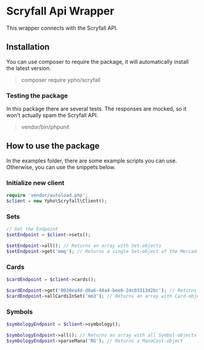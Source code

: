 # Scryfall Api Wrapper
This wrapper connects with the Scryfall API.

## Installation
You can use composer to require the package, it will automatically install the latest version.
> composer require ypho/scryfall

### Testing the package
In this package there are several tests. The responses are mocked, so it won't actually spam the Scryfall API.
> vendor/bin/phpunit

## How to use the package
In the examples folder, there are some example scripts you can use. Otherwise, you can use the snippets below.
### Initialize new client
```php
require 'vendor/autoload.php';
$client = new Ypho\Scryfall\Client();
```
### Sets

```php
// Get the Endpoint
$setEndpoint = $client->sets();

$setEndpoint->all(); // Returns an array with Set-objects
$setEndpoint->get('mmq'); // Returns a single Set-object of the Mercadian Masques set 
```

### Cards
```php
$cardEndpoint = $client->cards();

$cardEndpoint->get('0038ea4d-d0a6-44a4-bee6-24c03313d2bc'); // Returns a Card-object of Sphinx's Revelation (MM3 version)
$cardEndpoint->allCardsInSet('mm3'); // Returns an array with Card-objects for all cards in MM3
```

### Symbols
```php
$symbologyEndpoint = $client->symbology();

$symbologyEndpoint->all(); // Returns an array with all Symbol-objects
$symbologyEndpoint->parseMana('RG'); // Returns a ManaCost-object
```